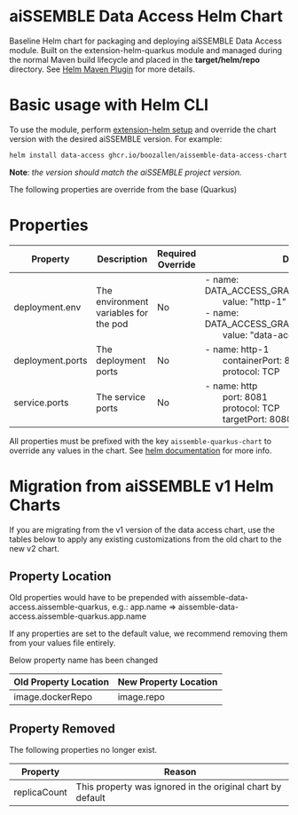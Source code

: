 # aiSSEMBLE Data Access Helm Chart
Baseline Helm chart for packaging and deploying aiSSEMBLE Data Access module. Built on the extension-helm-quarkus module and managed during the normal Maven build lifecycle and placed in the **target/helm/repo** directory. See [Helm Maven Plugin](https://github.com/kokuwaio/helm-maven-plugin) for more details.

# Basic usage with Helm CLI
To use the module, perform [extension-helm setup](../README.md#leveraging-extensions-helm) and override the chart 
version with the desired aiSSEMBLE version. For example:
```bash
helm install data-access ghcr.io/boozallen/aissemble-data-access-chart --version <AISSEMBLE-VERSION>
```
**Note**: *the version should match the aiSSEMBLE project version.*

The following properties are override from the base (Quarkus)
# Properties
| Property                                | Description                                                                                                                      | Required Override | Default                                                                                                                                                                                                                                                                                                                     |
|-----------------------------------------|----------------------------------------------------------------------------------------------------------------------------------|-------------------|-----------------------------------------------------------------------------------------------------------------------------------------------------------------------------------------------------------------------------------------------------------------------------------------------------------------------------|
| deployment.env                          | The environment variables for the pod                                                                                            | No                | - name: DATA_ACCESS_GRAPHQL_PORT_EXTERNAL<br/>&emsp;&emsp;value: "http-1"<br/>- name: DATA_ACCESS_GRAPHQL_HOST_EXTERNAL<br/>&emsp;&emsp;value: "data-access"                                                                                                                                                                |
| deployment.ports                        | The deployment ports                                                                                                             | No                | - name: http-1 <br/>&emsp;&emsp;containerPort: 8080 <br/>&emsp;&emsp;protocol: TCP                                                                                                                                                                                                                                          |
| service.ports                           | The service ports                                                                                                                | No                | - name: http <br/>&emsp;&emsp;port: 8081<br/>&emsp;&emsp;protocol: TCP<br/>&emsp;&emsp;targetPort: 8080                                                                                                                                                                                                                     |

All properties must be prefixed with the key `aissemble-quarkus-chart` to override any values in the chart. See [helm documentation](https://helm.sh/docs/chart_template_guide/subcharts_and_globals/#overriding-values-from-a-parent-chart) for more info.



# Migration from aiSSEMBLE v1 Helm Charts
If you are migrating from the v1 version of the data access chart, use the tables below to apply any existing customizations from the old chart to the new v2 chart.

## Property Location
Old properties would have to be prepended with aissemble-data-access.aissemble-quarkus, e.g.: app.name => aissemble-data-access.aissemble-quarkus.app.name

If any properties are set to the default value, we recommend removing them from your values file entirely.

Below property name has been changed

| Old Property Location    | New Property Location |                                                                                                                                                                       
|--------------------------|-----------------------|
| image.dockerRepo         | image.repo            |  

## Property Removed
The following properties no longer exist.

| Property                                   | Reason                                                          |                                                                                                                                                                       
|--------------------------------------------|-----------------------------------------------------------------|
| replicaCount                               | This property was ignored in the original chart by default      | 

